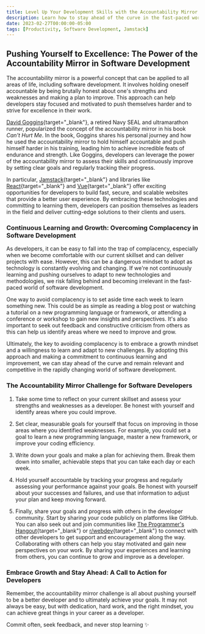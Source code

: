 ```yaml
---
title: Level Up Your Development Skills with the Accountability Mirror Challenge
description: Learn how to stay ahead of the curve in the fast-paced world of software development with the power of the accountability mirror. Discover how to assess your skills, set goals, and continuously improve by adopting a growth mindset by committing to learning and adapting to new challenges.
date: 2023-02-27T00:00:00-05:00
tags: [Productivity, Software Development, Jamstack]
---
```


## Pushing Yourself to Excellence: The Power of the Accountability Mirror in Software Development

The accountability mirror is a powerful concept that can be applied to all areas of life, including software development. It involves holding oneself accountable by being brutally honest about one's strengths and weaknesses and making a plan to improve. This approach can help developers stay focused and motivated to push themselves harder and to strive for excellence in their work.

[David Goggins](https://davidgoggins.com/){target="\_blank"}, a retired Navy SEAL and ultramarathon runner, popularized the concept of the accountability mirror in his book _Can't Hurt Me_. In the book, Goggins shares his personal journey and how he used the accountability mirror to hold himself accountable and push himself harder in his training, leading him to achieve incredible feats of endurance and strength. Like Goggins, developers can leverage the power of the accountability mirror to assess their skills and continuously improve by setting clear goals and regularly tracking their progress.

In particular, [Jamstack](https://jamstack.org/){target="\_blank"} and libraries like [React](https://reactjs.org/){target="\_blank"} and [Vue](https://vuejs.org/){target="\_blank"} offer exciting opportunities for developers to build fast, secure, and scalable websites that provide a better user experience. By embracing these technologies and committing to learning them, developers can position themselves as leaders in the field and deliver cutting-edge solutions to their clients and users.

### Continuous Learning and Growth: Overcoming Complacency in Software Development

As developers, it can be easy to fall into the trap of complacency, especially when we become comfortable with our current skillset and can deliver projects with ease. However, this can be a dangerous mindset to adopt as technology is constantly evolving and changing. If we're not continuously learning and pushing ourselves to adapt to new technologies and methodologies, we risk falling behind and becoming irrelevant in the fast-paced world of software development.

One way to avoid complacency is to set aside time each week to learn something new. This could be as simple as reading a blog post or watching a tutorial on a new programming language or framework, or attending a conference or workshop to gain new insights and perspectives. It's also important to seek out feedback and constructive criticism from others as this can help us identify areas where we need to improve and grow.

Ultimately, the key to avoiding complacency is to embrace a growth mindset and a willingness to learn and adapt to new challenges. By adopting this approach and making a commitment to continuous learning and improvement, we can stay ahead of the curve and remain relevant and competitive in the rapidly changing world of software development.

### The Accountability Mirror Challenge for Software Developers

1. Take some time to reflect on your current skillset and assess your strengths and weaknesses as a developer. Be honest with yourself and identify areas where you could improve.

2. Set clear, measurable goals for yourself that focus on improving in those areas where you identified weaknesses. For example, you could set a goal to learn a new programming language, master a new framework, or improve your coding efficiency.

3. Write down your goals and make a plan for achieving them. Break them down into smaller, achievable steps that you can take each day or each week.

4. Hold yourself accountable by tracking your progress and regularly assessing your performance against your goals. Be honest with yourself about your successes and failures, and use that information to adjust your plan and keep moving forward.

5. Finally, share your goals and progress with others in the developer community. Start by sharing your code publicly on platforms like GitHub. You can also seek out and join communities like [The Programmer's Hangout](https://theprogrammershangout.com/){target="\_blank"} or [r/webdev](https://www.reddit.com/r/webdev/){target="\_blank"} to connect with other developers to get support and encouragement along the way. Collaborating with others can help you stay motivated and gain new perspectives on your work. By sharing your experiences and learning from others, you can continue to grow and improve as a developer.

### Embrace Growth and Stay Ahead: A Call to Action for Developers

Remember, the accountability mirror challenge is all about pushing yourself to be a better developer and to ultimately achieve your goals. It may not always be easy, but with dedication, hard work, and the right mindset, you can achieve great things in your career as a developer.

Commit often, seek feedback, and never stop learning ✨
